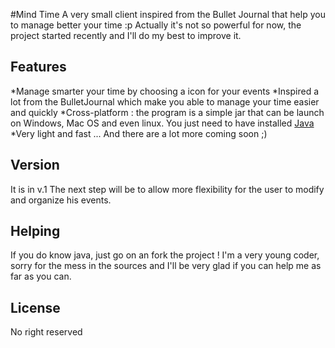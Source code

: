 #Mind Time
A very small client inspired from the Bullet Journal that help you to manage better your time :p
Actually it's not so powerful for now, the project started recently and I'll do my best to improve it.

## Features
*Manage smarter your time by choosing a icon for your events
*Inspired a lot from the BulletJournal which make you able to manage your time easier and quickly
*Cross-platform : the program is a simple jar that can be launch on Windows, Mac OS and even linux. You just need to have installed [Java](https://www.java.com)
*Very light and fast
... And there are a lot more coming soon ;)

## Version
It is in v.1
The next step will be to allow more flexibility for the user to modify and organize his events.

## Helping
If you do know java, just go on an fork the project !
I'm a very young coder, sorry for the mess in the sources and I'll be very glad if you can help me as far as you can.

## License
No right reserved
